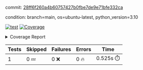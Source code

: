 commit: [28ff6f260a4b60757427b0fbe7de9e71bfe332ca](https://github.com/rcmdnk/python-template/tree/28ff6f260a4b60757427b0fbe7de9e71bfe332ca)

condition: branch=main, os=ubuntu-latest, python_version=3.10

[![test](https://github.com/rcmdnk/python-template/actions/workflows/test.yml/badge.svg)](https://github.com/rcmdnk/python-template/actions/runs/5231623853)
<a href="https://github.com/rcmdnk/python-template/blob/28ff6f260a4b60757427b0fbe7de9e71bfe332ca/README.md"><img alt="Coverage" src="https://img.shields.io/badge/Coverage-100%25-brightgreen.svg" /></a><details><summary>Coverage Report </summary><table><tr><th>File</th><th>Stmts</th><th>Miss</th><th>Cover</th></tr><tbody><tr><td><b>TOTAL</b></td><td><b>1</b></td><td><b>0</b></td><td><b>100%</b></td></tr></tbody></table></details>

| Tests | Skipped | Failures | Errors | Time |
| ----- | ------- | -------- | -------- | ------------------ |
| 1 | 0 :zzz: | 0 :x: | 0 :fire: | 0.525s :stopwatch: |

